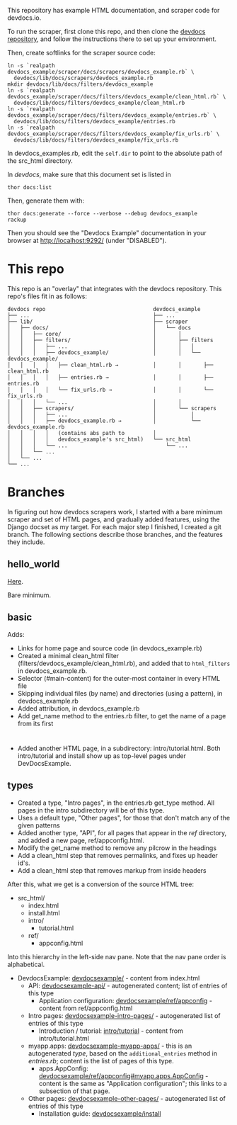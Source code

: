This repository has example HTML documentation, and scraper code
for devdocs.io.

To run the scraper, first clone this repo, and then clone the
[devdocs repository](https://github.com/Thibaut/devdocs), and
follow the instructions there to set up your environment.

Then, create softlinks for the scraper source code:

```
ln -s `realpath devdocs_example/scraper/docs/scrapers/devdocs_example.rb` \
  devdocs/lib/docs/scrapers/devdocs_example.rb
mkdir devdocs/lib/docs/filters/devdocs_example
ln -s `realpath devdocs_example/scraper/docs/filters/devdocs_example/clean_html.rb` \
  devdocs/lib/docs/filters/devdocs_example/clean_html.rb
ln -s `realpath devdocs_example/scraper/docs/filters/devdocs_example/entries.rb` \
  devdocs/lib/docs/filters/devdocs_example/entries.rb
ln -s `realpath devdocs_example/scraper/docs/filters/devdocs_example/fix_urls.rb` \
  devdocs/lib/docs/filters/devdocs_example/fix_urls.rb
```

In devdocs_examples.rb, edit the `self.dir` to point to the absolute
path of the src_html directory.

In *devdocs*, make sure that this document set is listed in

```
thor docs:list
```

Then, generate them with:

```
thor docs:generate --force --verbose --debug devdocs_example
rackup
```

Then you should see the "Devdocs Example" documentation in your browser at
[http://localhost:9292/]() (under "DISABLED").


# This repo

This repo is an "overlay" that integrates with the devdocs repository.
This repo's files fit in as follows:

```
devdocs repo                                  devdocs_example
├── ...                                       ├── ...
├── lib/                                      ├── scraper
│   ├── docs/                                 │   └── docs
│   │   ├── core/                             │       │
│   │   ├── filters/                          │       ├── filters
│   │   │   ├── ...                           │       │   │
│   │   │   ├── devdocs_example/              │       │   └── devdocs_example/
│   │   │   │   ├── clean_html.rb →           │       │       ├── clean_html.rb
│   │   │   │   ├── entries.rb →              │       │       ├── entries.rb
│   │   │   │   └── fix_urls.rb →             │       │       └── fix_urls.rb
│   │   │   └── ...                           │       │
│   │   ├── scrapers/                         │       └── scrapers
│   │   │   ├── ...                           │           │
│   │   │   ├── devdocs_example.rb →          │           └── devdocs_example.rb
│   │   │   │   (contains abs path to         │
│   │   │   │   devdocs_example's src_html)   └── src_html
│   │   │   └── ...                               └── ...
│   │   └── ...
│   └── ...
└── ...
```




# Branches

In figuring out how devdocs scrapers work, I started with a bare minimum
scraper and set of HTML pages, and gradually added features, using the 
Django docset as my target. For each major step I finished, I created a git
branch. The following sections describe those branches, and the features
they include.


## hello_world

[Here](https://github.com/Klortho/devdocs_example/tree/hello_world).

Bare minimum.

## basic

Adds:

* Links for home page and source code (in devdocs_example.rb)
* Created a minimal clean_html filter (filters/devdocs_example/clean_html.rb),
  and added that to `html_filters` in devdocs_example.rb.
* Selector (#main-content) for the outer-most container in every HTML file
* Skipping individual files (by name) and directories (using a pattern),
  in devdocs_example.rb
* Added attribution, in devdocs_example.rb
* Add get_name method to the entries.rb filter, to get the name of a page
  from its first <h1>
* Added another HTML page, in a subdirectory: intro/tutorial.html. Both
  intro/tutorial and install show up as top-level pages under DevDocsExample.


## types

* Created a type, "Intro pages", in the entries.rb get_type method. All pages in
  the intro subdirectory will be of this type.
* Uses a default type, "Other pages", for those that don't match any of the
  given patterns
* Added another type, "API", for all pages that appear in the *ref* directory,
  and added a new page, ref/appconfig.html.
* Modify the get_name method to remove any pilcrow in the headings
* Add a clean_html step that removes permalinks, and fixes up header id's.
* Add a clean_html step that removes markup from inside headers

After this, what we get is a conversion of the source HTML tree:

* src_html/
    * index.html
    * install.html
    * intro/
        * tutorial.html
    * ref/
        * appconfig.html

Into this hierarchy in the left-side nav pane. Note that the nav pane 
order is alphabetical.

* DevdocsExample: [devdocsexample/](http://localhost:9292/devdocsexample/) - 
  content from index.html
    * API: [devdocsexample-api/](http://localhost:9292/devdocsexample-api/) - 
      autogenerated content; list of entries of this type
        * Application configuration: 
          [devdocsexample/ref/appconfig](http://localhost:9292/devdocsexample/ref/appconfig) -
          content from ref/appconfig.html
    * Intro pages: 
      [devdocsexample-intro-pages/](http://localhost:9292/devdocsexample-intro-pages/) -
      autogenerated list of entries of this type
        * Introduction / tutorial: 
          [intro/tutorial](http://localhost:9292/devdocsexample/intro/tutorial) -
          content from intro/tutorial.html
    * myapp.apps:
      [devdocsexample-myapp-apps/](http://localhost:9292/devdocsexample-myapp-apps/) -
      this is an autogenerated *type*, based on the `additional_entries` method in
      *entries.rb*; content is the list of pages of this type.
        * apps.AppConfig: 
          [devdocsexample/ref/appconfig#myapp.apps.AppConfig](http://localhost:9292/devdocsexample/ref/appconfig#myapp.apps.AppConfig) -
          content is the same as "Application configuration"; this links to a subsection
          of that page.
    * Other pages:
      [devdocsexample-other-pages/](http://localhost:9292/devdocsexample-other-pages/) -
      autogenerated list of entries of this type
        * Installation guide:
          [devdocsexample/install](http://localhost:9292/devdocsexample/install)



